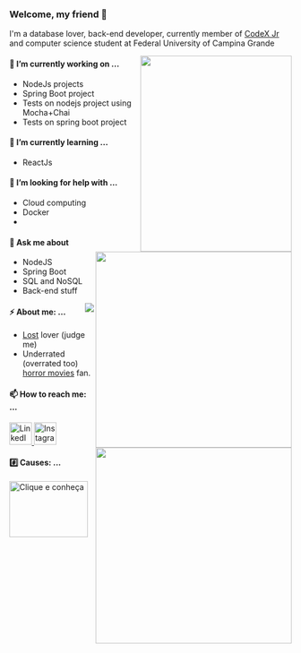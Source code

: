 ### Welcome, my friend 👋

I'm a database lover, back-end developer, currently member of [CodeX Jr](http://www.codexjr.com.br) and computer science student at Federal University of Campina Grande

<a href="http://linkedin.com/in/lucasanthony40" align="right">
  <img src="https://octocat-generator-assets.githubusercontent.com/my-octocat-1596995015242.png" width="270" height="350" align="right">
</a>

#### 🔭 I’m currently working on ...
* NodeJs projects
* Spring Boot project
* Tests on nodejs project using Mocha+Chai
* Tests on spring boot project

#### 🌱 I’m currently learning ...
* ReactJs

#### 🤔 I’m looking for help with ...
* Cloud computing
* Docker
* 
<a href="https://github.com/anuraghazra/github-readme-stats">
  <img align="right" width="350" src="https://github-readme-stats.vercel.app/api?username=lucasanthony&count_private=true&show_icons=true&theme=dracula" />
</a>

#### 💬 Ask me about 
* NodeJS
* Spring Boot
* SQL and NoSQL
* Back-end stuff

<a href="https://github.com/anuraghazra/convoychat">
  <img align="right" src="https://github-readme-stats.vercel.app/api/top-langs/?username=lucasanthony&layout=compact&theme=dracula" />
</a>

#### ⚡ About me: ...
* [Lost](https://www.themoviedb.org/tv/4607-lost?language=pt-BR) lover (judge me)
* Underrated (overrated too) [horror movies](https://docs.google.com/spreadsheets/d/1qs2JzKNdgmMc2meXF6jhdVgQui4TRfQjsPMlnccPBAE/edit#gid=0) fan.

#### 📫 How to reach me: ...
<a href="http://linkedin.com/in/lucasanthony40">
  <img src="https://www.cebri.org/site/img/icone-linkedin.png" alt="LinkedIn" width="40" height="40">
</a>

<a href="http://instagram.com/lucasanthony40">
  <img src="https://upload.wikimedia.org/wikipedia/commons/thumb/5/58/Instagram-Icon.png/1025px-Instagram-Icon.png" alt="Instagram" width="40" height="40">
</a>

<img width="350" align="right" src="https://media.giphy.com/media/7acBuI9xJomek/source.gif"/>

#### :hash: Causes: ...
<a href="https://grupoanga.com/">
  <img src="https://drive.google.com/uc?id=1Z0tya4SVnTLrWN5emtVUoL8kMA6a-QdT" alt="Clique e conheça" width="140" height="100">
</a>
